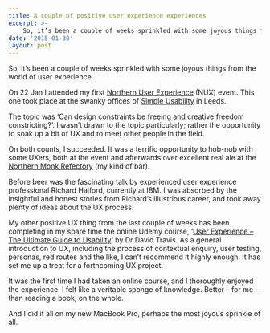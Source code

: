 ```yaml
---
title: A couple of positive user experience experiences
excerpt: >- 
    So, it’s been a couple of weeks sprinkled with some joyous things from the world of...
date: '2015-01-30'
layout: post
---
```


So, it’s been a couple of weeks sprinkled with some joyous things from the world of user experience.

On 22 Jan I attended my first [Northern User Experience](http://nuxuk.org/) (NUX) event. This one took place at the swanky offices of [Simple Usability](http://www.simpleusability.com/) in Leeds.

The topic was ‘Can design constraints be freeing and creative freedom constricting?’. I wasn’t drawn to the topic particularly; rather the opportunity to soak up a bit of UX and to meet other people in the field.

On both counts, I succeeded. It was a terrific opportunity to hob-nob with some UXers, both at the event and afterwards over excellent real ale at the [Northern Monk Refectory](http://www.northernmonkbrewco.com/) (my kind of bar).

Before beer was the fascinating talk by experienced user experience professional Richard Halford, currently at IBM. I was absorbed by the insightful and honest stories from Richard’s illustrious career, and took away plenty of ideas about the UX process.

My other positive UX thing from the last couple of weeks has been completing in my spare time the online Udemy course, ‘[User Experience – The Ultimate Guide to Usability](https://www.udemy.com/ultimate-guide-to-ux/)‘ by Dr David Travis. As a general introduction to UX, including the process of contextual enquiry, user testing, personas, red routes and the like, I can’t recommend it highly enough. It has set me up a treat for a forthcoming UX project.

It was the first time I had taken an online course, and I thoroughly enjoyed the experience. I felt like a veritable sponge of knowledge. Better – for me – than reading a book, on the whole.

And I did it all on my new MacBook Pro, perhaps the most joyous sprinkle of all. 